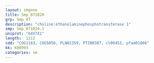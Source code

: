 ```yaml
---
layout: smgene
title: Smp_071020
grp: Smp_07
description: "choline:ethanolaminephosphotransferase 1"
smp: Smp_071020.1
uniprot: "G4V7X1"
length:  1212
cdd: "COG1183, COG5050, PLN02359, PTZ00307, cl00453, pfam01066"
kk: K00993
categories: sm
---
```

